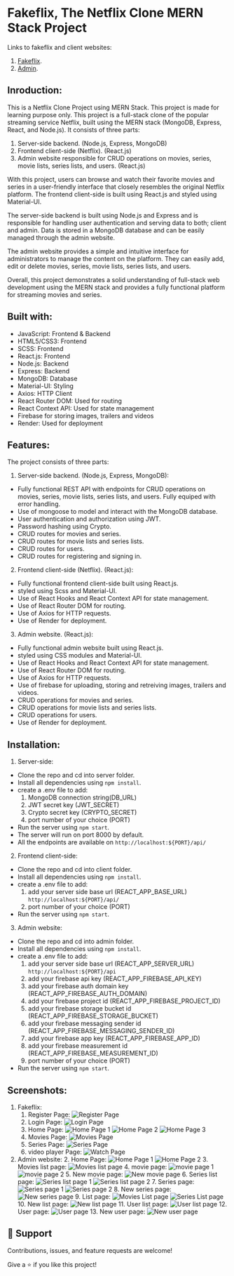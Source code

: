 # Fakeflix, The Netflix Clone MERN Stack Project

Links to fakeflix and client websites:

1. [Fakeflix](https://streamflix-client.onrender.com).
2. [Admin](https://streamflix-admin.onrender.com).

## Inroduction:

This is a Netflix Clone Project using MERN Stack. This project is made for learning purpose only.
This project is a full-stack clone of the popular streaming service Netflix, built using the MERN stack (MongoDB, Express, React, and Node.js). It consists of three parts:

1. Server-side backend. (Node.js, Express, MongoDB)
2. Frontend client-side (Netflix). (React.js)
3. Admin website responsible for CRUD operations on movies, series, movie lists, series lists, and users. (React.js)

With this project, users can browse and watch their favorite movies and series in a user-friendly interface that closely resembles the original Netflix platform. The frontend client-side is built using React.js and styled using Material-UI.

The server-side backend is built using Node.js and Express and is responsible for handling user authentication and serving data to both; client and admin. Data is stored in a MongoDB database and can be easily managed through the admin website.

The admin website provides a simple and intuitive interface for administrators to manage the content on the platform. They can easily add, edit or delete movies, series, movie lists, series lists, and users.

Overall, this project demonstrates a solid understanding of full-stack web development using the MERN stack and provides a fully functional platform for streaming movies and series.

## Built with:
- JavaScript: Frontend & Backend
- HTML5/CSS3: Frontend
- SCSS: Frontend
- React.js: Frontend
- Node.js: Backend
- Express: Backend
- MongoDB: Database
- Material-UI: Styling
- Axios: HTTP Client
- React Router DOM: Used for routing
- React Context API: Used for state management
- Firebase for storing images, trailers and videos
- Render: Used for deployment

## Features:

The project consists of three parts:

1. Server-side backend. (Node.js, Express, MongoDB):

- Fully functional REST API with endpoints for CRUD operations on movies, series, movie lists, series lists, and users.
  Fully equiped with error handling.
- Use of mongoose to model and interact with the MongoDB database.
- User authentication and authorization using JWT.
- Password hashing using Crypto.
- CRUD routes for movies and series.
- CRUD routes for movie lists and series lists.
- CRUD routes for users.
- CRUD routes for registering and signing in.

2. Frontend client-side (Netflix). (React.js):

- Fully functional frontend client-side built using React.js.
- styled using Scss and Material-UI.
- Use of React Hooks and React Context API for state management.
- Use of React Router DOM for routing.
- Use of Axios for HTTP requests.
- Use of Render for deployment.

3. Admin website. (React.js):

- Fully functional admin website built using React.js.
- styled using CSS modules and Material-UI.
- Use of React Hooks and React Context API for state management.
- Use of React Router DOM for routing.
- Use of Axios for HTTP requests.
- Use of firebase for uploading, storing and retreiving images, trailers and videos.
- CRUD operations for movies and series.
- CRUD operations for movie lists and series lists.
- CRUD operations for users.
- Use of Render for deployment.

## Installation:

1. Server-side:
- Clone the repo and cd into server folder.
- Install all dependencies using `npm install`.
- create a .env file to add: 
    1. MongoDB connection string(DB_URL)
    2. JWT secret key (JWT_SECRET)
    3. Crypto secret key (CRYPTO_SECRET)
    4. port number of your choice (PORT)
- Run the server using `npm start`.
- The server will run on port 8000 by default.
- All the endpoints are available on `http://localhost:${PORT}/api/`

2. Frontend client-side:
- Clone the repo and cd into client folder.
- Install all dependencies using `npm install`.
- create a .env file to add: 
    1. add your server side base url (REACT_APP_BASE_URL) `http://localhost:${PORT}/api/`
    2. port number of your choice (PORT)
- Run the server using `npm start`.

3. Admin website:
- Clone the repo and cd into admin folder.
- Install all dependencies using `npm install`.
- create a .env file to add: 
    1. add your server side base url (REACT_APP_SERVER_URL) `http://localhost:${PORT}/api`
    3. add your firebase api key (REACT_APP_FIREBASE_API_KEY)
    4. add your firebase auth domain key (REACT_APP_FIREBASE_AUTH_DOMAIN)
    5. add your firebase project id (REACT_APP_FIREBASE_PROJECT_ID)
    6. add your firebase storage bucket id (REACT_APP_FIREBASE_STORAGE_BUCKET)
    7. add your firebase messaging sender id (REACT_APP_FIREBASE_MESSAGING_SENDER_ID)
    8. add your firebase app key (REACT_APP_FIREBASE_APP_ID)
    9. add your firebase measurement id (REACT_APP_FIREBASE_MEASUREMENT_ID)
    10. port number of your choice (PORT)
- Run the server using `npm start`.

## Screenshots:
1. Fakeflix:
    1. Register Page:
    ![Register Page](/client/assets/register.png)
    2. Login Page:
    ![Login Page](/client/assets/login.png)
    3. Home Page:
    ![Home Page 1](/client/assets/Home.png)
    ![Home Page 2](/client/assets/Home_2.png)
    ![Home Page 3](/client/assets/Home_3.png)
    4. Movies Page:
    ![Movies Page](/client/assets/Movies.png)
    5. Series Page:
    ![Series Page](/client/assets/Series.png)
    6. video player Page:
    ![Watch Page](/client/assets/video.png)
2. Admin website:
    2. Home Page:
    ![Home Page 1](/admin/assets/Homepage_1.png)
    ![Home Page 2](/admin/assets/Homepage_2.png)
    3. Movies list page:
    ![Movies list page](/admin/assets/Movies_list.png)
    4. movie page:
    ![movie page 1](/admin/assets/Movie_1.png)
    ![movie page 2](/admin/assets/Movie_2.png)
    5. New movie page:
    ![New movie page](/admin/assets/Add_movie.png)
    6. Series list page:
    ![Series list page 1](/admin/assets/Series_list_1.png)
    ![Series list page 2](/admin/assets/Series_list_2.png)
    7. Series page:
    ![Series page 1](/admin/assets/Series_1.png)
    ![Series page 2](/admin/assets/Series_2.png)
    8. New series page:
    ![New series page](/admin/assets/Add_movie.png)
    9. List page:
    ![Movies List page](/admin/assets/List_of_movies.png)
    ![Series List page](/admin/assets/List_of_series.png)
    10. New list page:
    ![New list page](/admin/assets/New_list.png)
    11. User list page:
    ![User list page](/admin/assets/user_list.png)
    12. User page:
    ![User page](/admin/assets/user.png)
    13. New user page:
    ![New user page](/admin/assets/New_user.png)

## 🤝 Support

Contributions, issues, and feature requests are welcome!

Give a ⭐️ if you like this project!
